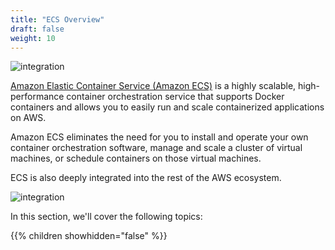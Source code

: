 ```yaml
---
title: "ECS Overview"
draft: false
weight: 10
---
```


![integration](/images/ecs.png)

[Amazon Elastic Container Service (Amazon ECS)](https://aws.amazon.com/ecs/) is a highly scalable, high-performance container
orchestration service that supports Docker containers and allows you to easily run and scale
containerized applications on AWS.

Amazon ECS eliminates the need for you to install and operate
your own container orchestration software, manage and scale a cluster of virtual machines, or
schedule containers on those virtual machines.

ECS is also deeply integrated into the rest of the AWS ecosystem.

![integration](/images/integration.svg)

In this section, we'll cover the following topics:

{{% children showhidden="false" %}}
